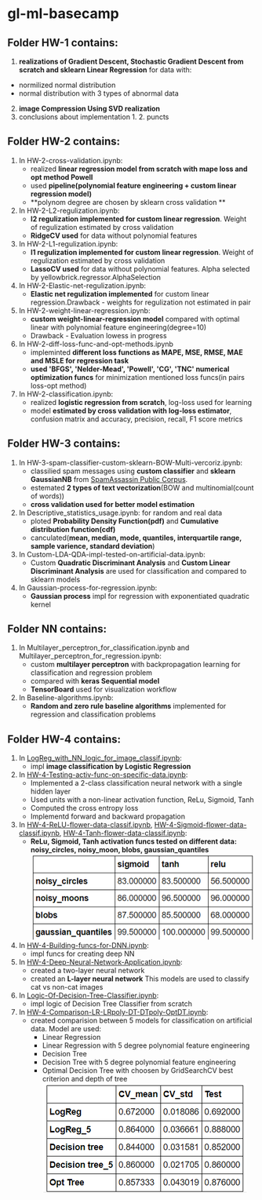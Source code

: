 # gl-ml-basecamp

## Folder HW-1 contains:
1. **realizations of Gradient Descent, Stochastic Gradient Descent from scratch and sklearn Linear Regression** for data with:
- normilized normal distribution
- normal distribution with 3 types of abnormal data
2. **image Compression Using SVD realization**
3. conclusions about implementation 1. 2. puncts

## Folder HW-2 contains:
1. In HW-2-cross-validation.ipynb:
   - realized **linear regression model from scratch with mape loss and opt method Powell**
   - used **pipeline(polynomial feature engineering + custom linear regression model)**
   - **polynom degree are chosen by sklearn cross validation **
2. In HW-2-L2-regulization.ipynb:
   - **l2 regulization implemented for custom linear regression**. Weight of regulization estimated by cross validation
   - **RidgeCV used** for data without polynomial features
3. In HW-2-L1-regulization.ipynb:
   - **l1 regulization implemented for custom linear regression**. Weight of regulization estimated by cross validation
   - **LassoCV used** for data without polynomial features. Alpha selected by yellowbrick.regressor.AlphaSelection
4. In HW-2-Elastic-net-regulization.ipynb:
   - **Elastic net regulization implemented** for custom linear regression.Drawback - weights for regulization not estimated in pair
5. In HW-2-weight-linear-regression.ipynb:
   - **custom weight-linear-regression model** compared with optimal linear with polynomial feature engineering(degree=10)
   - Drawback -  Evaluation lowess in progress
6. In HW-2-diff-loss-func-and-opt-methods.ipynb
   - impleminted **different loss functions as MAPE, MSE, RMSE, MAE and MSLE for regression task**
   - **used 'BFGS', 'Nelder-Mead', 'Powell', 'CG', 'TNC' numerical optimization funcs** for minimization mentioned loss funcs(in pairs loss-opt method)
7. In HW-2-classification.ipynb:
   - realized **logistic regression from scratch**, log-loss used for learning
   - model **estimated by cross validation with log-loss estimator**, confusion matrix and accuracy, precision, recall, F1 score metrics

## Folder HW-3 contains:
1. In HW-3-spam-classifier-custom-sklearn-BOW-Multi-vercoriz.ipynb:
   - classilied spam messages using **custom classifier** and **sklearn GaussianNB** from [SpamAssassin Public Corpus](https://spamassassin.apache.org/old/publiccorpus/).
   - estemated **2 types of text vectorization**(BOW and multinomial(count of words))
   - **cross validation used for better model estimation**
2. In Descriptive_statistics_usage.ipynb:
      for random and real data
   - ploted **Probability Density Function(pdf)** and **Cumulative distribution function(cdf)**
   - canculated(**mean, median, mode, quantiles, interquartile range, sample varience, standard deviation**)
3. In Custom-LDA-QDA-impl-tested-on-artificial-data.ipynb:
   - Custom **Quadratic Discriminant Analysis** and **Custom Linear Discriminant Analysis** are used for classification and compared to sklearn models
4. In Gaussian-process-for-regression.ipynb: 
   - **Gaussian process** impl for regression with exponentiated quadratic kernel

## Folder NN contains:
1. In Multilayer_perceptron_for_classification.ipynb and Multilayer_perceptron_for_regression.ipynb:
   - custom **multilayer perceptron** with backpropagation learning for classification and regression problem
   - compared with **keras Sequential model**
   - **TensorBoard** used for visualization workflow
2. In  Baseline-algorithms.ipynb:
   - **Random and zero rule baseline algorithms** implemented for regression and classification problems

## Folder HW-4 contains:
1. In [LogReg_with_NN_logic_for_image_classif.ipynb](https://github.com/halynavs/gl-ml-basecamp/blob/hw-4/HW-4/LogReg_with_NN_logic_for_image_classif.ipynb):
   - impl **image classification by Logistic Regression**
2. In [HW-4-Testing-activ-func-on-specific-data.ipynb](https://github.com/halynavs/gl-ml-basecamp/blob/hw-4/HW-4/HW-4-Testing-activ-func-on-specific-data.ipynb):
   - Implemented a 2-class classification neural network with a single hidden layer
   - Used units with a non-linear activation function, ReLu, Sigmoid, Tanh
   - Computed the cross entropy loss
   - Implementd forward and backward propagation
3. In [HW-4-ReLU-flower-data-classif.ipynb][1], [HW-4-Sigmoid-flower-data-classif.ipynb][2], [HW-4-Tanh-flower-data-classif.ipynb][3]:
   - **ReLu, Sigmoid, Tanh activation funcs tested on different data: noisy_circles, noisy_moon, blobs, gaussian_quantiles**
  ![alt text](https://github.com/halynavs/gl-ml-basecamp/blob/hw-4/HW-4/images/act_funcs.png)
4. In [HW-4-Building-funcs-for-DNN.ipynb](https://github.com/halynavs/gl-ml-basecamp/blob/hw-4/HW-4/HW-4-Building-funcs-for-DNN.ipynb):
   - impl funcs for creating deep NN
5. In [HW-4-Deep-Neural-Network-Application.ipynb](https://github.com/halynavs/gl-ml-basecamp/blob/hw-4/HW-4/HW-4-Deep-Neural-Network-Application.ipynb):
   - created a two-layer neural network
   - created an **L-layer neural network**
   This models are used to classify cat vs non-cat images
6. In [Logic-Of-Decision-Tree-Classifier.ipynb](https://github.com/halynavs/gl-ml-basecamp/blob/hw-4/HW-4/Logic-Of-Decision-Tree-Classifier.ipynb):
   - impl logic of Decision Tree Classifier from scratch
7. In [HW-4-Comparison-LR-LRpoly-DT-DTpoly-OptDT.ipynb]():
   - created comparision between 5 models for classification on artificial data.
      Model are used:
        * Linear Regression
        * Linear Regression with 5 degree polynomial feature engineering
        * Decision Tree
        * Decision Tree with 5 degree polynomial feature engineering
        * Optimal Decision Tree with choosen by GridSearchCV best criterion and depth of tree
  ![alt text](https://github.com/halynavs/gl-ml-basecamp/blob/hw-4/HW-4/images/decision_tree_vs_logreg.png)
 
[1]: https://github.com/halynavs/gl-ml-basecamp/blob/hw-4/HW-4/HW-4-ReLU-flower-data-classif.ipynb
[2]: https://github.com/halynavs/gl-ml-basecamp/blob/hw-4/HW-4/HW-4-Sigmoid-flower-data-classif.ipynb
[3]: https://github.com/halynavs/gl-ml-basecamp/blob/hw-4/HW-4/HW-4-Tanh-flower-data-classif.ipynb
